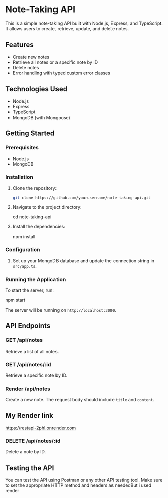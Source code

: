 # Note-Taking API

This is a simple note-taking API built with Node.js, Express, and TypeScript. It allows users to create, retrieve, update, and delete notes.

## Features

- Create new notes
- Retrieve all notes or a specific note by ID
- Delete notes
- Error handling with typed custom error classes

## Technologies Used

- Node.js
- Express
- TypeScript
- MongoDB (with Mongoose)

## Getting Started

### Prerequisites

- Node.js
- MongoDB

### Installation

1. Clone the repository:

   ```sh
   git clone https://github.com/yourusername/note-taking-api.git
   ```

2. Navigate to the project directory:

   cd note-taking-api

3. Install the dependencies:

   npm install

### Configuration

1. Set up your MongoDB database and update the connection string in `src/app.ts`.

### Running the Application

To start the server, run:

npm start

The server will be running on `http://localhost:3000`.

## API Endpoints

### GET /api/notes

Retrieve a list of all notes.

### GET /api/notes/:id

Retrieve a specific note by ID.

### Render /api/notes

Create a new note. The request body should include `title` and `content`.

## My Render link 
https://restapi-2phl.onrender.com

### DELETE /api/notes/:id

Delete a note by ID.

## Testing the API

You can test the API using Postman or any other API testing tool. Make sure to set the appropriate HTTP method and headers as neededBut i used render
